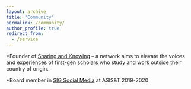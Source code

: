 ```yaml
---
layout: archive
title: "Community"
permalink: /community/
author_profile: true
redirect_from:
  - /service
---
```


*Founder of [Sharing and Knowing](https://sharingandknowing.wordpress.com/) – a network aims to elevate the voices and
experiences of first-gen scholars who study and work outside their country of origin.

*Board member in [SIG Social Media](https://www.asist.org/sig/sigsm/team/) at ASIS&amp;T 2019-2020
